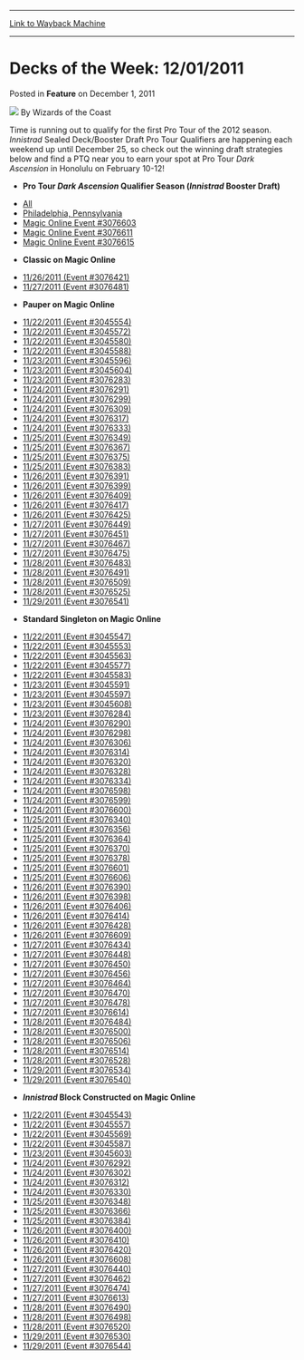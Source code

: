 
---
[Link to Wayback Machine](https://web.archive.org/web/20211028150014/https://magic.wizards.com/en/articles/archive/feature/decks-week-12012011-2011-12-01)

[_metadata_:author]:- "Wizards of the Coast"
[_metadata_:description]:- "Time is running out to qualify for the first Pro Tour of the 2012 season."
[_metadata_:generator]:- "Drupal 7 (http://drupal.org)"
[_metadata_:node]:- "644631"
[_metadata_:publish_date]:- "2011-12-01"
[_metadata_:source]:- "div-main-content"
[_metadata_:title]:- "Decks of the Week: 12/01/2011"
[_metadata_:wayback_capture_timestamp]:- "2021-10-28 15:00:14"
[_metadata_:wayback_raw_url]:- "https://web.archive.org/web/20211028150014id_/https://magic.wizards.com/en/articles/archive/feature/decks-week-12012011-2011-12-01"
[_metadata_:wayback_url]:- "https://magic.wizards.com/en/articles/archive/feature/decks-week-12012011-2011-12-01"
---


Decks of the Week: 12/01/2011
=============================



 Posted in **Feature**
 on December 1, 2011 






![](https://media.magic.wizards.com/styles/auth_small/public/images/person/wizards_author.jpg)
By Wizards of the Coast











Time is running out to qualify for the first Pro Tour of the 2012 season. *Innistrad* Sealed Deck/Booster Draft Pro Tour Qualifiers are happening each weekend up until December 25, so check out the winning draft strategies below and find a PTQ near you to earn your spot at Pro Tour *Dark Ascension* in Honolulu on February 10-12!

* **Pro Tour *Dark Ascension* Qualifier Season (*Innistrad* Booster Draft)**
+ [All](/en/events/coverage/pro-tour-dark-ascension-qualifier-season-top-8-booster-draft-deck-lists)
+ [Philadelphia, Pennsylvania](/en/articles/archive/event-coverage/pro-tour-dark-ascension-qualifier-season-top-8-booster-draft-deck-26)
+ [Magic Online Event #3076603](http://www.wizards.com/Magic/Digital/MagicOnlineTourn.aspx?x=mtg/digital/magiconline/tourn/3076603)
+ [Magic Online Event #3076611](http://www.wizards.com/Magic/Digital/MagicOnlineTourn.aspx?x=mtg/digital/magiconline/tourn/3076611)
+ [Magic Online Event #3076615](http://www.wizards.com/Magic/Digital/MagicOnlineTourn.aspx?x=mtg/digital/magiconline/tourn/3076615)
* **Classic on Magic Online**
+ [11/26/2011 (Event #3076421)](http://archive.wizards.com/Magic/Digital/MagicOnlineTourn.aspx?x=mtg/digital/magiconline/tourn/3076421)
+ [11/27/2011 (Event #3076481)](http://archive.wizards.com/Magic/Digital/MagicOnlineTourn.aspx?x=mtg/digital/magiconline/tourn/3076481)
* **Pauper on Magic Online**
+ [11/22/2011 (Event #3045554)](http://archive.wizards.com/Magic/Digital/MagicOnlineTourn.aspx?x=mtg/digital/magiconline/tourn/3045554)
+ [11/22/2011 (Event #3045572)](http://archive.wizards.com/Magic/Digital/MagicOnlineTourn.aspx?x=mtg/digital/magiconline/tourn/3045572)
+ [11/22/2011 (Event #3045580)](http://archive.wizards.com/Magic/Digital/MagicOnlineTourn.aspx?x=mtg/digital/magiconline/tourn/3045580)
+ [11/22/2011 (Event #3045588)](http://archive.wizards.com/Magic/Digital/MagicOnlineTourn.aspx?x=mtg/digital/magiconline/tourn/3045588)
+ [11/23/2011 (Event #3045596)](http://archive.wizards.com/Magic/Digital/MagicOnlineTourn.aspx?x=mtg/digital/magiconline/tourn/3045596)
+ [11/23/2011 (Event #3045604)](http://archive.wizards.com/Magic/Digital/MagicOnlineTourn.aspx?x=mtg/digital/magiconline/tourn/3045604)
+ [11/23/2011 (Event #3076283)](http://archive.wizards.com/Magic/Digital/MagicOnlineTourn.aspx?x=mtg/digital/magiconline/tourn/3076283)
+ [11/24/2011 (Event #3076291)](http://archive.wizards.com/Magic/Digital/MagicOnlineTourn.aspx?x=mtg/digital/magiconline/tourn/3076291)
+ [11/24/2011 (Event #3076299)](http://archive.wizards.com/Magic/Digital/MagicOnlineTourn.aspx?x=mtg/digital/magiconline/tourn/3076299)
+ [11/24/2011 (Event #3076309)](http://archive.wizards.com/Magic/Digital/MagicOnlineTourn.aspx?x=mtg/digital/magiconline/tourn/3076309)
+ [11/24/2011 (Event #3076317)](http://archive.wizards.com/Magic/Digital/MagicOnlineTourn.aspx?x=mtg/digital/magiconline/tourn/3076317)
+ [11/24/2011 (Event #3076333)](http://archive.wizards.com/Magic/Digital/MagicOnlineTourn.aspx?x=mtg/digital/magiconline/tourn/3076333)
+ [11/25/2011 (Event #3076349)](http://archive.wizards.com/Magic/Digital/MagicOnlineTourn.aspx?x=mtg/digital/magiconline/tourn/3076349)
+ [11/25/2011 (Event #3076367)](http://archive.wizards.com/Magic/Digital/MagicOnlineTourn.aspx?x=mtg/digital/magiconline/tourn/3076367)
+ [11/25/2011 (Event #3076375)](http://archive.wizards.com/Magic/Digital/MagicOnlineTourn.aspx?x=mtg/digital/magiconline/tourn/3076375)
+ [11/25/2011 (Event #3076383)](http://archive.wizards.com/Magic/Digital/MagicOnlineTourn.aspx?x=mtg/digital/magiconline/tourn/3076383)
+ [11/26/2011 (Event #3076391)](http://archive.wizards.com/Magic/Digital/MagicOnlineTourn.aspx?x=mtg/digital/magiconline/tourn/3076391)
+ [11/26/2011 (Event #3076399)](http://archive.wizards.com/Magic/Digital/MagicOnlineTourn.aspx?x=mtg/digital/magiconline/tourn/3076399)
+ [11/26/2011 (Event #3076409)](http://archive.wizards.com/Magic/Digital/MagicOnlineTourn.aspx?x=mtg/digital/magiconline/tourn/3076409)
+ [11/26/2011 (Event #3076417)](http://archive.wizards.com/Magic/Digital/MagicOnlineTourn.aspx?x=mtg/digital/magiconline/tourn/3076417)
+ [11/26/2011 (Event #3076425)](http://archive.wizards.com/Magic/Digital/MagicOnlineTourn.aspx?x=mtg/digital/magiconline/tourn/3076425)
+ [11/27/2011 (Event #3076449)](http://archive.wizards.com/Magic/Digital/MagicOnlineTourn.aspx?x=mtg/digital/magiconline/tourn/3076449)
+ [11/27/2011 (Event #3076451)](http://archive.wizards.com/Magic/Digital/MagicOnlineTourn.aspx?x=mtg/digital/magiconline/tourn/3076451)
+ [11/27/2011 (Event #3076467)](http://archive.wizards.com/Magic/Digital/MagicOnlineTourn.aspx?x=mtg/digital/magiconline/tourn/3076467)
+ [11/27/2011 (Event #3076475)](http://archive.wizards.com/Magic/Digital/MagicOnlineTourn.aspx?x=mtg/digital/magiconline/tourn/3076475)
+ [11/28/2011 (Event #3076483)](http://archive.wizards.com/Magic/Digital/MagicOnlineTourn.aspx?x=mtg/digital/magiconline/tourn/3076483)
+ [11/28/2011 (Event #3076491)](http://archive.wizards.com/Magic/Digital/MagicOnlineTourn.aspx?x=mtg/digital/magiconline/tourn/3076491)
+ [11/28/2011 (Event #3076509)](http://archive.wizards.com/Magic/Digital/MagicOnlineTourn.aspx?x=mtg/digital/magiconline/tourn/3076509)
+ [11/28/2011 (Event #3076525)](http://archive.wizards.com/Magic/Digital/MagicOnlineTourn.aspx?x=mtg/digital/magiconline/tourn/3076525)
+ [11/29/2011 (Event #3076541)](http://archive.wizards.com/Magic/Digital/MagicOnlineTourn.aspx?x=mtg/digital/magiconline/tourn/3076541)
* **Standard Singleton on Magic Online**
+ [11/22/2011 (Event #3045547)](http://archive.wizards.com/Magic/Digital/MagicOnlineTourn.aspx?x=mtg/digital/magiconline/tourn/3045547)
+ [11/22/2011 (Event #3045553)](http://archive.wizards.com/Magic/Digital/MagicOnlineTourn.aspx?x=mtg/digital/magiconline/tourn/3045553)
+ [11/22/2011 (Event #3045563)](http://archive.wizards.com/Magic/Digital/MagicOnlineTourn.aspx?x=mtg/digital/magiconline/tourn/3045563)
+ [11/22/2011 (Event #3045577)](http://archive.wizards.com/Magic/Digital/MagicOnlineTourn.aspx?x=mtg/digital/magiconline/tourn/3045577)
+ [11/22/2011 (Event #3045583)](http://archive.wizards.com/Magic/Digital/MagicOnlineTourn.aspx?x=mtg/digital/magiconline/tourn/3045583)
+ [11/23/2011 (Event #3045591)](http://archive.wizards.com/Magic/Digital/MagicOnlineTourn.aspx?x=mtg/digital/magiconline/tourn/3045591)
+ [11/23/2011 (Event #3045597)](http://archive.wizards.com/Magic/Digital/MagicOnlineTourn.aspx?x=mtg/digital/magiconline/tourn/3045597)
+ [11/23/2011 (Event #3045608)](http://archive.wizards.com/Magic/Digital/MagicOnlineTourn.aspx?x=mtg/digital/magiconline/tourn/3045608)
+ [11/23/2011 (Event #3076284)](http://archive.wizards.com/Magic/Digital/MagicOnlineTourn.aspx?x=mtg/digital/magiconline/tourn/3076284)
+ [11/24/2011 (Event #3076290)](http://archive.wizards.com/Magic/Digital/MagicOnlineTourn.aspx?x=mtg/digital/magiconline/tourn/3076290)
+ [11/24/2011 (Event #3076298)](http://archive.wizards.com/Magic/Digital/MagicOnlineTourn.aspx?x=mtg/digital/magiconline/tourn/3076298)
+ [11/24/2011 (Event #3076306)](http://archive.wizards.com/Magic/Digital/MagicOnlineTourn.aspx?x=mtg/digital/magiconline/tourn/3076306)
+ [11/24/2011 (Event #3076314)](http://archive.wizards.com/Magic/Digital/MagicOnlineTourn.aspx?x=mtg/digital/magiconline/tourn/3076314)
+ [11/24/2011 (Event #3076320)](http://archive.wizards.com/Magic/Digital/MagicOnlineTourn.aspx?x=mtg/digital/magiconline/tourn/3076320)
+ [11/24/2011 (Event #3076328)](http://archive.wizards.com/Magic/Digital/MagicOnlineTourn.aspx?x=mtg/digital/magiconline/tourn/3076328)
+ [11/24/2011 (Event #3076334)](http://archive.wizards.com/Magic/Digital/MagicOnlineTourn.aspx?x=mtg/digital/magiconline/tourn/3076334)
+ [11/24/2011 (Event #3076598)](http://archive.wizards.com/Magic/Digital/MagicOnlineTourn.aspx?x=mtg/digital/magiconline/tourn/3076598)
+ [11/24/2011 (Event #3076599)](http://archive.wizards.com/Magic/Digital/MagicOnlineTourn.aspx?x=mtg/digital/magiconline/tourn/3076599)
+ [11/24/2011 (Event #3076600)](http://archive.wizards.com/Magic/Digital/MagicOnlineTourn.aspx?x=mtg/digital/magiconline/tourn/3076600)
+ [11/25/2011 (Event #3076340)](http://archive.wizards.com/Magic/Digital/MagicOnlineTourn.aspx?x=mtg/digital/magiconline/tourn/3076340)
+ [11/25/2011 (Event #3076356)](http://archive.wizards.com/Magic/Digital/MagicOnlineTourn.aspx?x=mtg/digital/magiconline/tourn/3076356)
+ [11/25/2011 (Event #3076364)](http://archive.wizards.com/Magic/Digital/MagicOnlineTourn.aspx?x=mtg/digital/magiconline/tourn/3076364)
+ [11/25/2011 (Event #3076370)](http://archive.wizards.com/Magic/Digital/MagicOnlineTourn.aspx?x=mtg/digital/magiconline/tourn/3076370)
+ [11/25/2011 (Event #3076378)](http://archive.wizards.com/Magic/Digital/MagicOnlineTourn.aspx?x=mtg/digital/magiconline/tourn/3076378)
+ [11/25/2011 (Event #3076601)](http://archive.wizards.com/Magic/Digital/MagicOnlineTourn.aspx?x=mtg/digital/magiconline/tourn/3076601)
+ [11/25/2011 (Event #3076606)](http://archive.wizards.com/Magic/Digital/MagicOnlineTourn.aspx?x=mtg/digital/magiconline/tourn/3076606)
+ [11/26/2011 (Event #3076390)](http://archive.wizards.com/Magic/Digital/MagicOnlineTourn.aspx?x=mtg/digital/magiconline/tourn/3076390)
+ [11/26/2011 (Event #3076398)](http://archive.wizards.com/Magic/Digital/MagicOnlineTourn.aspx?x=mtg/digital/magiconline/tourn/3076398)
+ [11/26/2011 (Event #3076406)](http://archive.wizards.com/Magic/Digital/MagicOnlineTourn.aspx?x=mtg/digital/magiconline/tourn/3076406)
+ [11/26/2011 (Event #3076414)](http://archive.wizards.com/Magic/Digital/MagicOnlineTourn.aspx?x=mtg/digital/magiconline/tourn/3076414)
+ [11/26/2011 (Event #3076428)](http://archive.wizards.com/Magic/Digital/MagicOnlineTourn.aspx?x=mtg/digital/magiconline/tourn/3076428)
+ [11/26/2011 (Event #3076609)](http://archive.wizards.com/Magic/Digital/MagicOnlineTourn.aspx?x=mtg/digital/magiconline/tourn/3076609)
+ [11/27/2011 (Event #3076434)](http://archive.wizards.com/Magic/Digital/MagicOnlineTourn.aspx?x=mtg/digital/magiconline/tourn/3076434)
+ [11/27/2011 (Event #3076448)](http://archive.wizards.com/Magic/Digital/MagicOnlineTourn.aspx?x=mtg/digital/magiconline/tourn/3076448)
+ [11/27/2011 (Event #3076450)](http://archive.wizards.com/Magic/Digital/MagicOnlineTourn.aspx?x=mtg/digital/magiconline/tourn/3076450)
+ [11/27/2011 (Event #3076456)](http://archive.wizards.com/Magic/Digital/MagicOnlineTourn.aspx?x=mtg/digital/magiconline/tourn/3076456)
+ [11/27/2011 (Event #3076464)](http://archive.wizards.com/Magic/Digital/MagicOnlineTourn.aspx?x=mtg/digital/magiconline/tourn/3076464)
+ [11/27/2011 (Event #3076470)](http://archive.wizards.com/Magic/Digital/MagicOnlineTourn.aspx?x=mtg/digital/magiconline/tourn/3076470)
+ [11/27/2011 (Event #3076478)](http://archive.wizards.com/Magic/Digital/MagicOnlineTourn.aspx?x=mtg/digital/magiconline/tourn/3076478)
+ [11/27/2011 (Event #3076614)](http://archive.wizards.com/Magic/Digital/MagicOnlineTourn.aspx?x=mtg/digital/magiconline/tourn/3076614)
+ [11/28/2011 (Event #3076484)](http://archive.wizards.com/Magic/Digital/MagicOnlineTourn.aspx?x=mtg/digital/magiconline/tourn/3076484)
+ [11/28/2011 (Event #3076500)](http://archive.wizards.com/Magic/Digital/MagicOnlineTourn.aspx?x=mtg/digital/magiconline/tourn/3076500)
+ [11/28/2011 (Event #3076506)](http://archive.wizards.com/Magic/Digital/MagicOnlineTourn.aspx?x=mtg/digital/magiconline/tourn/3076506)
+ [11/28/2011 (Event #3076514)](http://archive.wizards.com/Magic/Digital/MagicOnlineTourn.aspx?x=mtg/digital/magiconline/tourn/3076514)
+ [11/28/2011 (Event #3076528)](http://archive.wizards.com/Magic/Digital/MagicOnlineTourn.aspx?x=mtg/digital/magiconline/tourn/3076528)
+ [11/29/2011 (Event #3076534)](http://archive.wizards.com/Magic/Digital/MagicOnlineTourn.aspx?x=mtg/digital/magiconline/tourn/3076534)
+ [11/29/2011 (Event #3076540)](http://archive.wizards.com/Magic/Digital/MagicOnlineTourn.aspx?x=mtg/digital/magiconline/tourn/3076540)
* ***Innistrad* Block Constructed on Magic Online**
+ [11/22/2011 (Event #3045543)](http://archive.wizards.com/Magic/Digital/MagicOnlineTourn.aspx?x=mtg/digital/magiconline/tourn/3045543)
+ [11/22/2011 (Event #3045557)](http://archive.wizards.com/Magic/Digital/MagicOnlineTourn.aspx?x=mtg/digital/magiconline/tourn/3045557)
+ [11/22/2011 (Event #3045569)](http://archive.wizards.com/Magic/Digital/MagicOnlineTourn.aspx?x=mtg/digital/magiconline/tourn/3045569)
+ [11/22/2011 (Event #3045587)](http://archive.wizards.com/Magic/Digital/MagicOnlineTourn.aspx?x=mtg/digital/magiconline/tourn/3045587)
+ [11/23/2011 (Event #3045603)](http://archive.wizards.com/Magic/Digital/MagicOnlineTourn.aspx?x=mtg/digital/magiconline/tourn/3045603)
+ [11/24/2011 (Event #3076292)](http://archive.wizards.com/Magic/Digital/MagicOnlineTourn.aspx?x=mtg/digital/magiconline/tourn/3076292)
+ [11/24/2011 (Event #3076302)](http://archive.wizards.com/Magic/Digital/MagicOnlineTourn.aspx?x=mtg/digital/magiconline/tourn/3076302)
+ [11/24/2011 (Event #3076312)](http://archive.wizards.com/Magic/Digital/MagicOnlineTourn.aspx?x=mtg/digital/magiconline/tourn/3076312)
+ [11/24/2011 (Event #3076330)](http://archive.wizards.com/Magic/Digital/MagicOnlineTourn.aspx?x=mtg/digital/magiconline/tourn/3076330)
+ [11/25/2011 (Event #3076348)](http://archive.wizards.com/Magic/Digital/MagicOnlineTourn.aspx?x=mtg/digital/magiconline/tourn/3076348)
+ [11/25/2011 (Event #3076366)](http://archive.wizards.com/Magic/Digital/MagicOnlineTourn.aspx?x=mtg/digital/magiconline/tourn/3076366)
+ [11/25/2011 (Event #3076384)](http://archive.wizards.com/Magic/Digital/MagicOnlineTourn.aspx?x=mtg/digital/magiconline/tourn/3076384)
+ [11/26/2011 (Event #3076400)](http://archive.wizards.com/Magic/Digital/MagicOnlineTourn.aspx?x=mtg/digital/magiconline/tourn/3076400)
+ [11/26/2011 (Event #3076410)](http://archive.wizards.com/Magic/Digital/MagicOnlineTourn.aspx?x=mtg/digital/magiconline/tourn/3076410)
+ [11/26/2011 (Event #3076420)](http://archive.wizards.com/Magic/Digital/MagicOnlineTourn.aspx?x=mtg/digital/magiconline/tourn/3076420)
+ [11/26/2011 (Event #3076608)](http://archive.wizards.com/Magic/Digital/MagicOnlineTourn.aspx?x=mtg/digital/magiconline/tourn/3076608)
+ [11/27/2011 (Event #3076440)](http://archive.wizards.com/Magic/Digital/MagicOnlineTourn.aspx?x=mtg/digital/magiconline/tourn/3076440)
+ [11/27/2011 (Event #3076462)](http://archive.wizards.com/Magic/Digital/MagicOnlineTourn.aspx?x=mtg/digital/magiconline/tourn/3076462)
+ [11/27/2011 (Event #3076474)](http://archive.wizards.com/Magic/Digital/MagicOnlineTourn.aspx?x=mtg/digital/magiconline/tourn/3076474)
+ [11/27/2011 (Event #3076613)](http://archive.wizards.com/Magic/Digital/MagicOnlineTourn.aspx?x=mtg/digital/magiconline/tourn/3076613)
+ [11/28/2011 (Event #3076490)](http://archive.wizards.com/Magic/Digital/MagicOnlineTourn.aspx?x=mtg/digital/magiconline/tourn/3076490)
+ [11/28/2011 (Event #3076498)](http://archive.wizards.com/Magic/Digital/MagicOnlineTourn.aspx?x=mtg/digital/magiconline/tourn/3076498)
+ [11/28/2011 (Event #3076520)](http://archive.wizards.com/Magic/Digital/MagicOnlineTourn.aspx?x=mtg/digital/magiconline/tourn/3076520)
+ [11/29/2011 (Event #3076530)](http://archive.wizards.com/Magic/Digital/MagicOnlineTourn.aspx?x=mtg/digital/magiconline/tourn/3076530)
+ [11/29/2011 (Event #3076544)](http://archive.wizards.com/Magic/Digital/MagicOnlineTourn.aspx?x=mtg/digital/magiconline/tourn/3076544)






